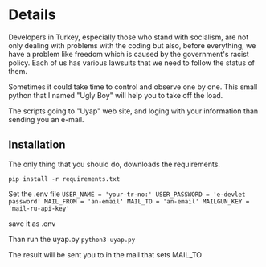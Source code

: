 # Details

Developers in Turkey, especially those who stand with socialism, are not only dealing with problems with the coding but also, before everything, we have a problem like freedom which is caused by the government's racist policy. Each of us has various lawsuits that we need to follow the status of them. 
 
Sometimes it could take time to control and observe one by one. This small python that I named "Ugly Boy" will help you to take off the load.

The scripts going to "Uyap" web site, and loging with your information than sending you an e-mail.

## Installation
The only thing that you should do, downloads the requirements.

`` pip install -r requirements.txt ``

Set the .env file
``USER_NAME = 'your-tr-no:'
    USER_PASSWORD = 'e-devlet password'
    MAIL_FROM = 'an-email'
    MAIL_TO = 'an-email'
    MAILGUN_KEY = 'mail-ru-api-key'
``

save it as .env

Than run the uyap.py
`` python3 uyap.py ``

The result will be sent you to in the mail that sets MAIL_TO
